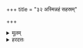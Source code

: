 +++
title = "३२ अस्मिन्नहं सहस्रम्"

+++
<details><summary>मूलम्</summary>

अ॒स्मिन्न॒हꣳ स॒हस्रं॑ पुष्या॒म्येध॑मान॒स्स्वे वशे॑ ।  
</details>
<details><summary>हरदत्तः</summary>

उत्तरेण यजुषा कुमारमुपस्थ आदधाति - अस्मिन्नहमिति ॥ अस्मिन् कुमारे अहं सहस्रं कामात् पुष्यामि पुष्येयं प्राप्नुयां एधमानः वर्धमानः स्वे वशे तिष्ठन् स्वतन्त्र इत्यर्थः ॥
</details>